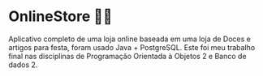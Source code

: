 # OnlineStore :balloon::balloon:
Aplicativo completo de uma loja online baseada em uma loja de  Doces e artigos para festa, foram usado Java + PostgreSQL. Este foi meu trabalho final nas disciplinas de  Programação Orientada à Objetos 2 e Banco de dados 2.
